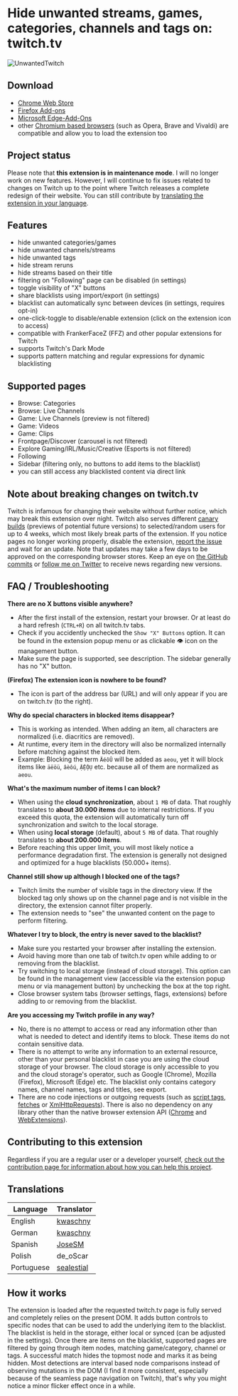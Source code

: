 # Hide unwanted streams, games, categories, channels and tags on: twitch.tv

![UnwantedTwitch](webstore/banner1400x560.png)

## Download
- [Chrome Web Store](https://chrome.google.com/webstore/detail/unwanted-twitch/egbpddkgpjmliolmpjenjomflclekjld)
- [Firefox Add-ons](https://addons.mozilla.org/firefox/addon/unwanted-twitch/)
- [Microsoft Edge-Add-Ons](https://microsoftedge.microsoft.com/addons/detail/unwanted-twitch/jkhpefiopamdlihbichhnhmpfgomefmh)
- other [Chromium based browsers](https://en.wikipedia.org/wiki/Chromium_(web_browser)#Browsers_based_on_Chromium) (such as Opera, Brave and Vivaldi) are compatible and allow you to load the extension too

## Project status
Please note that **this extension is in maintenance mode**. I will no longer work on new features. However, I will continue to fix issues related to changes on Twitch up to the point where Twitch releases a complete redesign of their website. You can still contribute by [translating the extension in your language](CONTRIBUTING.md).

## Features
- hide unwanted categories/games
- hide unwanted channels/streams
- hide unwanted tags
- hide stream reruns
- hide streams based on their title
- filtering on "Following" page can be disabled (in settings)
- toggle visibility of "X" buttons
- share blacklists using import/export (in settings)
- blacklist can automatically sync between devices (in settings, requires opt-in)
- one-click-toggle to disable/enable extension (click on the extension icon to access)
- compatible with FrankerFaceZ (FFZ) and other popular extensions for Twitch
- supports Twitch's Dark Mode
- supports pattern matching and regular expressions for dynamic blacklisting

## Supported pages
- Browse: Categories
- Browse: Live Channels
- Game: Live Channels (preview is not filtered)
- Game: Videos
- Game: Clips
- Frontpage/Discover (carousel is not filtered)
- Explore Gaming/IRL/Music/Creative (Esports is not filtered)
- Following
- Sidebar (filtering only, no buttons to add items to the blacklist)
- you can still access any blacklisted content via direct link

## Note about breaking changes on twitch.tv
Twitch is infamous for changing their website without further notice, which may break this extension over night. Twitch also serves different [canary builds](https://www.techtarget.com/whatis/definition/canary-canary-testing) (previews of potential future versions) to selected/random users for up to 4 weeks, which most likely break parts of the extension. If you notice pages no longer working properly, disable the extension, [report the issue](https://github.com/kwaschny/unwanted-twitch/issues) and wait for an update. Note that updates may take a few days to be approved on the corresponding browser stores. Keep an eye on [the GitHub commits](https://github.com/kwaschny/unwanted-twitch/commits/master) or [follow me on Twitter](https://twitter.com/Kwaschny) to receive news regarding new versions.

## FAQ / Troubleshooting

**There are no X buttons visible anywhere?**
- After the first install of the extension, restart your browser. Or at least do a hard refresh (`CTRL+R`) on all twitch.tv tabs.
- Check if you accidently unchecked the `Show "X" Buttons` option. It can be found in the extension popup menu or as clickable 👁 icon on the management button.
- Make sure the page is supported, see description. The sidebar generally has no "X" button.

**(Firefox) The extension icon is nowhere to be found?**
- The icon is part of the address bar (URL) and will only appear if you are on twitch.tv (to the right).

**Why do special characters in blocked items disappear?**
- This is working as intended. When adding an item, all characters are normalized (i.e. diacritics are removed).
- At runtime, every item in the directory will also be normalized internally before matching against the blocked item.
- Example: Blocking the term `ÄéôŪ` will be added as `aeou`, yet it will block items like `äëöü`, `âèôú`, `ẬỆỘỤ` etc. because all of them are normalized as `aeou`.

**What's the maximum number of items I can block?**
- When using the **cloud synchronization**, about `1 MB` of data. That roughly translates to **about 30.000 items** due to internal restrictions. If you exceed this quota, the extension will automatically turn off synchronization and switch to the local storage.
- When using **local storage** (default), about `5 MB` of data. That roughly translates to **about 200.000 items**.
- Before reaching this upper limit, you will most likely notice a performance degradation first. The extension is generally not designed and optimized for a huge blacklists (50.000+ items).

**Channel still show up although I blocked one of the tags?**
- Twitch limits the number of visible tags in the directory view. If the blocked tag only shows up on the channel page and is not visible in the directory, the extension cannot filter properly.
- The extension needs to "see" the unwanted content on the page to perform filtering.

**Whatever I try to block, the entry is never saved to the blacklist?**
- Make sure you restarted your browser after installing the extension.
- Avoid having more than one tab of twitch.tv open while adding to or removing from the blacklist.
- Try switching to local storage (instead of cloud storage). This option can be found in the management view (accessible via the extension popup menu or via management button) by unchecking the box at the top right.
- Close browser system tabs (browser settings, flags, extensions) before adding to or removing from the blacklist.

**Are you accessing my Twitch profile in any way?**
- No, there is no attempt to access or read any information other than what is needed to detect and identify items to block. These items do not contain sensitive data.
- There is no attempt to write any information to an external resource, other than your personal blacklist in case you are using the cloud storage of your browser. The cloud storage is only accessible to you and the cloud storage's operator, such as Google (Chrome), Mozilla (Firefox), Microsoft (Edge) etc. The blacklist only contains category names, channel names, tags and titles, see export.
- There are no code injections or outgoing requests (such as [script tags](https://developer.mozilla.org/en-US/docs/Web/HTML/Element/script), [fetches](https://developer.mozilla.org/en-US/docs/Web/API/fetch) or [XmlHttpRequests](https://developer.mozilla.org/en-US/docs/Web/API/XMLHttpRequest)). There is also no dependency on any library other than the native browser extension API ([Chrome](https://developer.chrome.com/docs/extensions/reference/) and [WebExtensions](https://developer.mozilla.org/en-US/docs/Mozilla/Add-ons/WebExtensions)).

## Contributing to this extension
Regardless if you are a regular user or a developer yourself, [check out the contribution page for information about how you can help this project](CONTRIBUTING.md).

## Translations
| Language | Translator |
| -------- | ----------- |
| English | [kwaschny](https://github.com/kwaschny) |
| German | [kwaschny](https://github.com/kwaschny) |
| Spanish | [JoseSM](https://github.com/JoseSM) |
| Polish | de_oScar |
| Portuguese | [sealestial](https://github.com/sealestial) |

## How it works
The extension is loaded after the requested twitch.tv page is fully served and completely relies on the present DOM. It adds button controls to specific nodes that can be used to add the underlying item to the blacklist. The blacklist is held in the storage, either local or synced (can be adjusted in the settings). Once there are items on the blacklist, supported pages are filtered by going through item nodes, matching game/category, channel or tags. A successful match hides the topmost node and marks it as being hidden. Most detections are interval based node comparisons instead of observing mutations in the DOM (I find it more consistent, especially because of the seamless page navigation on Twitch), that's why you might notice a minor flicker effect once in a while.
